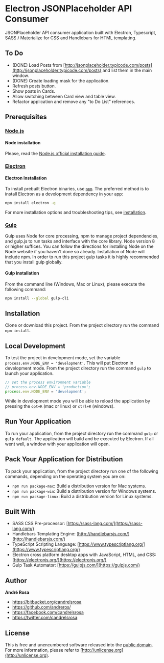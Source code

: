 # Electron JSONPlaceholder API Consumer

JSONPlaceholder API consumer application built with Electron, Typescript, SASS / Materialize for CSS and Handlebars for HTML templating.

## To Do

* (DONE) Load Posts from [http://jsonplaceholder.typicode.com/posts](http://jsonplaceholder.typicode.com/posts) and list them in the main window.
* (DONE) Create loading mask for the application.
* Refresh posts button.
* Show posts in Cards.
* Allow switching between Card view and table view.
* Refactor application and remove any "to Do List" references.


## Prerequisites

### [Node.js](https://nodejs.org/en/download/)

#### Node installation

Please, read the [Node.js official installation guide](https://github.com/nodejs/node/wiki/Installation).

### [Electron](https://electronjs.org/)

#### Electron Installation

To install prebuilt Electron binaries, use [`npm`](https://docs.npmjs.com/).
The preferred method is to install Electron as a development dependency in your
app:

```sh
npm install electron -g
```

For more installation options and troubleshooting tips, see
[installation](https://github.com/electron/electron/blob/master/docs/tutorial/installation.md).

### [Gulp](https://gulpjs.com/)

Gulp uses Node for core processing, npm to manage project dependencies, and gulp.js to run tasks and interface with the core library. Node version 8 or higher suffices. You can follow the directions for installing Node on the Node website if you haven't done so already. Installation of Node will include npm. In order to run this project gulp tasks it is highly recommended that you install gulp globally.

#### Gulp installation

From the command line (Windows, Mac or Linux), please execute the following command:

```sh
npm install --global gulp-cli
```

## Installation

Clone or download this project. From the project directory run the command `npm install`.


## Local Development

To test the project in development mode, set the variable `process.env.NODE_ENV = 'development'`. This will put
Electron in development mode. From the project directory run the command `gulp` to launch your application.

```javascript
// set the process environment variable
// process.env.NODE_ENV = 'production';
process.env.NODE_ENV = 'development';
```

While in development mode you will be able to reload the application by pressing the `opt+R` (mac or linux) or
`ctrl+R` (windows).

## Run Your Application

To run your application, from the project directory run the command `gulp` or `gulp default`. The application
will build and be executed by Electron. If all went well, a window with your application will open.

## Pack Your Application for Distribution

To pack your application, from the project directory run one of the following commands, depending on the operating
system you are on:

*  `npm run package-mac`: Build a distribution version for Mac systems.
*  `npm run package-win`: Build a distribution version for Windows systems.
*  `npm run package-linux`: Build a distribution version for Linux systems.


## Built With

*  SASS CSS Pre-processor: [https://sass-lang.com/](https://sass-lang.com/)
*  Handlebars Templating Engine: [http://handlebarsjs.com/](http://handlebarsjs.com/)
*  TypeScript Scripting Language: [https://www.typescriptlang.org/](https://www.typescriptlang.org/)
*  Electron cross platform desktop apps with JavaScript, HTML, and CSS: [https://electronjs.org/](https://electronjs.org/)
*  Gulp Task Automator: [https://gulpjs.com/](https://gulpjs.com/)


## Author

**André Rosa**

* <https://bitbucket.org/candrelsrosa>
* <https://github.com/andreros/>
* <https://facebook.com/candrelsrosa>
* <https://twitter.com/candrelsrosa>


## License

This is free and unencumbered software released into the [public domain](UNLICENSE.txt). For more information,
please refer to [http://unlicense.org](http://unlicense.org).
